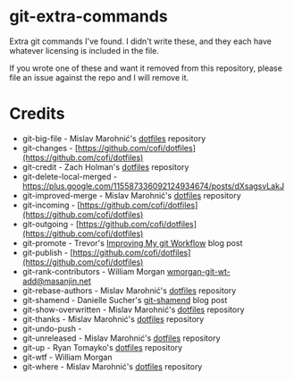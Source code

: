 git-extra-commands
==================

Extra git commands I've found. I didn't write these, and they each have whatever licensing is included in the file.

If you wrote one of these and want it removed from this repository, please file an issue against the repo and I will remove it.

# Credits
* git-big-file - Mislav Marohnić's [dotfiles](https://github.com/mislav/dotfiles) repository
* git-changes - [https://github.com/cofi/dotfiles](https://github.com/cofi/dotfiles)
* git-credit - Zach Holman's [dotfiles](https://github.com/holman/dotfiles) repository
* git-delete-local-merged - https://plus.google.com/115587336092124934674/posts/dXsagsvLakJ
* git-improved-merge - Mislav Marohnić's [dotfiles](https://github.com/mislav/dotfiles) repository
* git-incoming - [https://github.com/cofi/dotfiles](https://github.com/cofi/dotfiles)
* git-outgoing - [https://github.com/cofi/dotfiles](https://github.com/cofi/dotfiles)
* git-promote - Trevor's [Improving My git Workflow](http://hoth.entp.com/2008/11/10/improving-my-git-workflow) blog post
* git-publish - [https://github.com/cofi/dotfiles](https://github.com/cofi/dotfiles)
* git-rank-contributors - William Morgan <wmorgan-git-wt-add@masanjin.net>
* git-rebase-authors - Mislav Marohnić's [dotfiles](https://github.com/mislav/dotfiles) repository
* git-shamend - Danielle Sucher's [git-shamend](http://www.daniellesucher.com/2014/05/08/git-shamend/) blog post
* git-show-overwritten - Mislav Marohnić's [dotfiles](https://github.com/mislav/dotfiles) repository
* git-thanks - Mislav Marohnić's [dotfiles](https://github.com/mislav/dotfiles) repository
* git-undo-push - 
* git-unreleased - Mislav Marohnić's [dotfiles](https://github.com/mislav/dotfiles) repository
* git-up - Ryan Tomayko's [dotfiles](http://github.com/rtomayko/dotfiles) repository
* git-wtf - William Morgan <wmorgan at the masanjin dot nets>
* git-where - Mislav Marohnić's [dotfiles](https://github.com/mislav/dotfiles) repository
